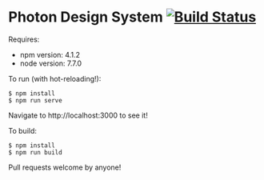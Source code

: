 # Photon Design System  [![Build Status](https://travis-ci.org/FirefoxUX/StyleGuide.svg?branch=master)](https://travis-ci.org/FirefoxUX/StyleGuide)

Requires:
* npm version: 4.1.2
* node version: 7.7.0

To run (with hot-reloading!):
```
$ npm install
$ npm run serve
```
Navigate to http://localhost:3000 to see it!

To build:
```
$ npm install
$ npm run build
```

Pull requests welcome by anyone!
